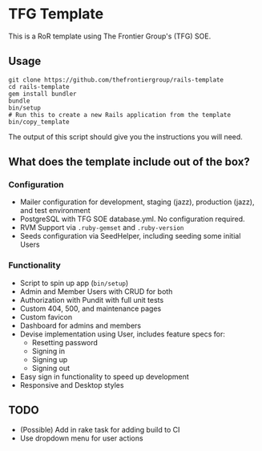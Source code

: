 # TFG Template

This is a RoR template using The Frontier Group's (TFG) SOE.

## Usage

```
git clone https://github.com/thefrontiergroup/rails-template
cd rails-template
gem install bundler
bundle
bin/setup
# Run this to create a new Rails application from the template
bin/copy_template
```

The output of this script should give you the instructions you will need.

## What does the template include out of the box?

### Configuration

- Mailer configuration for development, staging (jazz), production (jazz), and test environment
- PostgreSQL with TFG SOE database.yml. No configuration required.
- RVM Support via `.ruby-gemset` and `.ruby-version`
- Seeds configuration via SeedHelper, including seeding some initial Users

### Functionality

- Script to spin up app (`bin/setup`)
- Admin and Member Users with CRUD for both
- Authorization with Pundit with full unit tests
- Custom 404, 500, and maintenance pages
- Custom favicon
- Dashboard for admins and members
- Devise implementation using User, includes feature specs for:
  - Resetting password
  - Signing in
  - Signing up
  - Signing out
- Easy sign in functionality to speed up development
- Responsive and Desktop styles

## TODO

- (Possible) Add in rake task for adding build to CI
- Use dropdown menu for user actions
